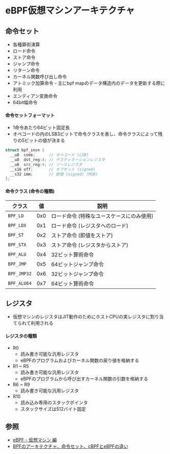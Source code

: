 # eBPF仮想マシンアーキテクチャ
## 命令セット
- 各種算術演算
- ロード命令
- ストア命令
- ジャンプ命令
- リターン命令
- カーネル関数呼び出し命令
- アトミック加算命令 - 主にbpf mapのデータ構造内のデータを更新する際に利用
- エンディアン変換命令
- 64bit幅命令

#### 命令セットフォーマット
- 1命令あたり64ビット固定長
- オペコードの内のLSB3ビットで命令クラスを表し、命令クラスによって残りの5ビットの値が決まる

```c
struct bpf_insn {
  __u8  code;      // オペコード (LSB)
  __u8  dst_reg:4; // デスティネーションレジスタ
  __u8  src_reg:4; // ソースレジスタ
  __s16 off;       // オフセット (signed)
  __s32 imm;       // 即値 (signed) (MSB)
};
```

#### 命令クラス (命令の種類)

| クラス      | 値  | 説明                                      |
| -           | -   | -                                         |
| `BPF_LD`    | 0x0 | ロード命令 (特殊なユースケースにのみ使用) |
| `BPF_LDX`   | 0x1 | ロード命令 (レジスタへのロード)           |
| `BPF_ST`    | 0x2 | ストア命令 (即値をストア)                 |
| `BPF_STX`   | 0x3 | ストア命令 (レジスタからストア)           |
| `BPF_ALU`   | 0x4 | 32ビット算術命令                          |
| `BPF_JMP`   | 0x5 | 64ビットジャンプ命令                      |
| `BPF_JMP32` | 0x6 | 32ビットジャンプ命令                      |
| `BPF_ALU64` | 0x7 | 64ビット算術命令                          |

## レジスタ
- 仮想マシンのレジスタはJIT動作のためにホストCPUの実レジスタに割り当てられて利用される

#### レジスタの種類
- R0
  - 読み書き可能な汎用レジスタ
  - eBPFのプログラムおよびカーネル関数の戻り値を格納する
- R1 ~ R5
  - 読み書き可能な汎用レジスタ
  - eBPFのプログラムから呼び出すカーネル関数の引数を格納する
- R6 ~ R9
  - 読み書き可能な汎用レジスタ
- R10
  - 読み込み専用のスタックポインタ
  - スタックサイズは512バイト固定

## 参照
- [eBPF - 仮想マシン 編](https://zenn.dev/hidenori3/articles/cb8ddfb964bbc5)
- [BPFのアーキテクチャ、命令セット、cBPFとeBPFの違い](https://atmarkit.itmedia.co.jp/ait/articles/1812/10/news016.html)
